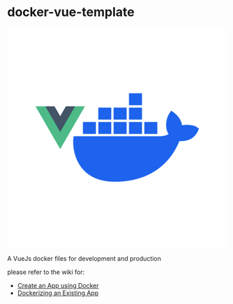 # docker-vue-template

![Logo.png](docker-vue-template%2024832ecb78324bdda42d3173c6fcd262/Logo.png)

A VueJs docker files for development and production

please refer to the wiki for:

- [Create an App using Docker](https://github.com/ianer-glitch/docker-vue-template/wiki/Creating-an-App)
- [Dockerizing an Existing App](https://github.com/ianer-glitch/docker-vue-template/wiki/Dockerizing-an-App)